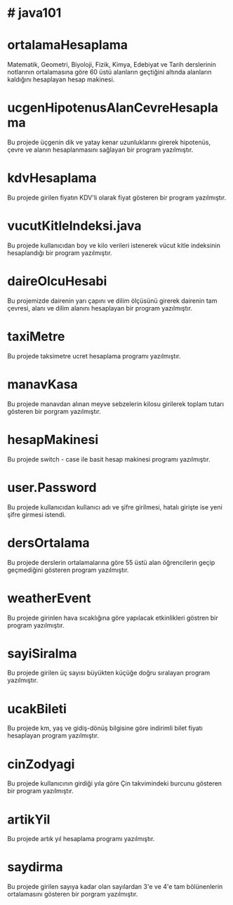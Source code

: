 # # java101

# ortalamaHesaplama

Matematik, Geometri, Biyoloji, Fizik, Kimya, Edebiyat ve Tarih derslerinin notlarının ortalamasına göre 60 üstü alanların geçtiğini altında alanların kaldığını hesaplayan hesap makinesi.

# ucgenHipotenusAlanCevreHesaplama

Bu projede üçgenin dik ve yatay kenar uzunluklarını girerek hipotenüs, çevre ve alanın hesaplanmasını sağlayan bir program yazılmıştır.

# kdvHesaplama

Bu projede girilen fiyatın KDV'li olarak fiyat gösteren bir program yazılmıştır.

# vucutKitleIndeksi.java

Bu projede kullanıcıdan boy ve kilo verileri istenerek vücut kitle indeksinin hesaplandığı bir program yazılmıştır.

# daireOlcuHesabi

Bu projemizde dairenin yarı çapını ve dilim ölçüsünü girerek dairenin tam çevresi, alanı ve dilim alanını hesaplayan bir program yazılmıştır.

# taxiMetre

Bu projede taksimetre ucret hesaplama programı yazılmıştır.

# manavKasa

Bu projede manavdan alınan meyve sebzelerin kilosu girilerek toplam tutarı gösteren bir porgram yazılmıştır.

# hesapMakinesi

Bu projede switch - case ile basit hesap makinesi programı yazılmıştır.

# user.Password

Bu projede kullanıcıdan kullanıcı adı ve şifre girilmesi, hatalı girişte ise yeni şifre girmesi istendi.

# dersOrtalama

Bu projede derslerin ortalamalarına göre 55 üstü alan öğrencilerin geçip geçmediğini gösteren program yazılmıştır.

# weatherEvent
Bu projede girinlen hava sıcaklığına göre yapılacak etkinlikleri göstren bir program yazılmıştır.

# sayiSiralma
Bu projede girilen üç sayısı büyükten küçüğe doğru sıralayan program yazılmıştır.

# ucakBileti
Bu projede km, yaş ve gidiş-dönüş bilgisine göre indirimli bilet fiyatı hesaplayan program yazılmıştır.

# cinZodyagi
Bu projede kullanıcının girdiği yıla göre Çin takvimindeki burcunu gösteren bir program yazılmıştır.

# artikYil
Bu projede artık yıl hesaplama programı yazılmıştır.

# saydirma
Bu projede girilen sayıya kadar olan sayılardan 3'e ve 4'e tam bölünenlerin ortalamasını gösteren bir porgram yazılmıştır.




